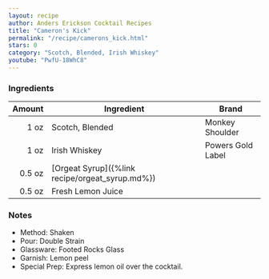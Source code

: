 ```yaml
---
layout: recipe
author: Anders Erickson Cocktail Recipes
title: "Cameron's Kick"
permalink: "/recipe/camerons_kick.html"
stars: 0
category: "Scotch, Blended, Irish Whiskey"
youtube: "PwfU-18WhC8"
---
```


### Ingredients

| Amount  | Ingredient               | Brand                  |
| -----: | ----------------------------------------------- | ----------------- |
|   1 oz | Scotch, Blended                                 | Monkey Shoulder   |
|   1 oz | Irish Whiskey                                   | Powers Gold Label |
| 0.5 oz | [Orgeat Syrup]({%link recipe/orgeat_syrup.md%}) |
| 0.5 oz | Fresh Lemon Juice                               |

### Notes

- Method: Shaken
- Pour: Double Strain
- Glassware: Footed Rocks Glass
- Garnish: Lemon peel
- Special Prep: Express lemon oil over the cocktail.
